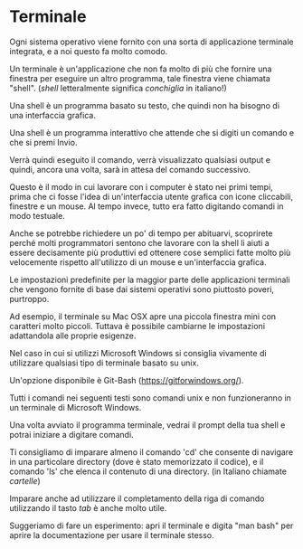# Terminale

Ogni sistema operativo viene fornito con una sorta di applicazione terminale
integrata, e a noi questo fa molto comodo.

Un terminale è un'applicazione che non fa molto di più che fornire una finestra
per eseguire un altro programma, tale finestra viene chiamata "shell".
(*shell* letteralmente significa *conchiglia* in italiano!)

Una shell è un programma basato su testo, che quindi non ha bisogno di una
interfaccia grafica.

Una shell è un programma interattivo che attende che si digiti un comando e che
si premi Invio.

Verrà quindi eseguito il comando, verrà visualizzato qualsiasi output e quindi,
ancora una volta, sarà in attesa del comando successivo.

Questo è il modo in cui lavorare con i computer è stato nei primi tempi, prima
che ci fosse l'idea di un'interfaccia utente grafica con icone cliccabili,
finestre e un mouse. Al tempo invece, tutto era fatto digitando comandi in modo
testuale.

Anche se potrebbe richiedere un po' di tempo per abituarvi, scoprirete perché
molti programmatori sentono che lavorare con la shell li aiuti a essere
decisamente più produttivi ed ottenere cose semplici fatte molto più velocemente
rispetto all'utilizzo di un mouse e un'interfaccia grafica.

Le impostazioni predefinite per la maggior parte delle applicazioni terminali
che vengono fornite di base dai sistemi operativi sono piuttosto poveri,
purtroppo.

Ad esempio, il terminale su Mac OSX apre una piccola finestra mini con caratteri
molto piccoli. Tuttava è possibile cambiarne le impostazioni adattandola alle
proprie esigenze.

Nel caso in cui si utilizzi Microsoft Windows si consiglia vivamente di
utilizzare qualsiasi tipo di terminale basato su unix.

Un'opzione disponibile è Git-Bash (https://gitforwindows.org/).

Tutti i comandi nei seguenti testi sono comandi unix e non funzioneranno in un
terminale di Microsoft Windows.

Una volta avviato il programma terminale, vedrai il prompt della tua shell e
potrai iniziare a digitare comandi.

Ti consigliamo di imparare almeno il comando 'cd' che consente di navigare in
una particolare directory (dove è stato memorizzato il codice), e il comando
'ls' che elenca il contenuto di una directory. (in Italiano chiamate *cartelle*)

Imparare anche ad utilizzare il completamento della riga di comando utilizzando
il tasto *tab* è anche molto utile.

Suggeriamo di fare un esperimento: apri il terminale e digita "man bash" per
aprire la documentazione per usare il terminale stesso.
